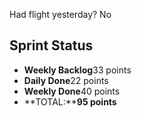 Had flight yesterday? No

## Sprint Status
-   **Weekly Backlog**33 points
-   **Daily Done**22 points
-   **Weekly Done**40 points
-   **TOTAL:****95 points**